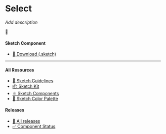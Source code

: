 # Select


_Add description_

📝 




#### Sketch Component
  * [💎 Download (.sketch)](/resources/atoms/components/select.sketch)



---



#### All Resources
  * [📐 Sketch Guidelines](/resources/sketch-guidelines.md)
  * [📦 Sketch Kit](/resources/master/TxDS_Design_Kit.0.1.sketch)
  * [⚛️ Sketch Components](/resources/atoms)
  * [🎨 Sketch Color Palette](/resources/master/TxDS_Colors.sketchpalette)


#### Releases
  * [🎉 All releases](https://github.com/dontpanicgr/txds/releases)
  * [✅ Component Status](/STATUS.md)
